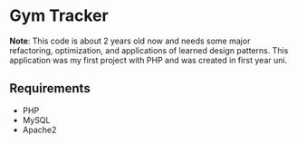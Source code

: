 # Gym Tracker

**Note**: This code is about 2 years old now and needs some major refactoring, optimization,
and applications of learned design patterns. This application was my first project with PHP and was created in
first year uni.

## Requirements

* PHP
* MySQL
* Apache2
